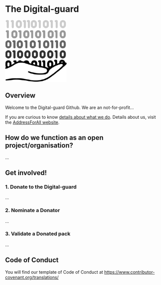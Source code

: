 
# The Digital-guard
![Logo](logo_v1.png)

## Overview

Welcome to the Digital-guard Github. We are an not-for-profit...

If you are curious to know  [details about what we do](https://wiki.addressforall.org/doc/Documenta%C3%A7%C3%A3o_Digital-guard). Details about us, visit the [AddressForAll website](https://addressforall.org/en).

## How do we function as an open project/organisation? 
...
## Get involved!
### 1. Donate to the Digital-guard
...

### 2. Nominate a Donator 
...
### 3. Validate a Donated pack 
...

## Code of Conduct
You will find our template of Code of Conduct at  https://www.contributor-covenant.org/translations/
